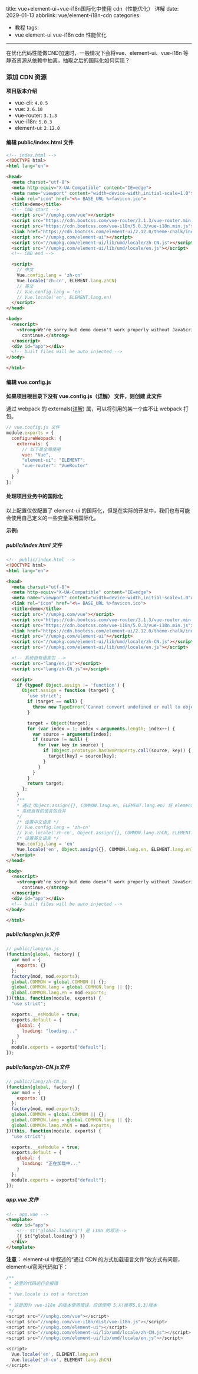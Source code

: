 title: vue+element-ui+vue-i18n国际化中使用 cdn（性能优化） 详解
date: 2029-01-13
abbrlink: vue/element-i18n-cdn
categories:
  - 教程
tags:
  - vue element-ui vue-i18n cdn 性能优化

---

在优化代码性能做CND加速时，一般情况下会将vue、element-ui、vue-i18n 等静态资源从依赖中抽离，抽取之后的国际化如何实现？

<!-- more -->

### 添加 CDN 资源

**项目版本介绍**

+ vue-cli: `4.0.5`
+ vue: `2.6.10`
+ vue-router: `3.1.3` 
+ vue-i18n: `5.0.3`
+ element-ui: `2.12.0`

#### 编辑 public/index.html 文件

```html
<!-- index.html -->
<!DOCTYPE html>
<html lang="en">

<head>
  <meta charset="utf-8">
  <meta http-equiv="X-UA-Compatible" content="IE=edge">
  <meta name="viewport" content="width=device-width,initial-scale=1.0">
  <link rel="icon" href="<%= BASE_URL %>favicon.ico">
  <title>demo</title>
  <!-- CND start -->
  <script src="//unpkg.com/vue"></script>
  <script src="https://cdn.bootcss.com/vue-router/3.1.3/vue-router.min.js"></script>
  <script src="https://cdn.bootcss.com/vue-i18n/5.0.3/vue-i18n.min.js"></script>
  <link href="https://cdn.bootcss.com/element-ui/2.12.0/theme-chalk/index.css" rel="stylesheet">
  <script src="//unpkg.com/element-ui"></script>
  <script src="//unpkg.com/element-ui/lib/umd/locale/zh-CN.js"></script>
  <script src="//unpkg.com/element-ui/lib/umd/locale/en.js"></script>
  <!-- CND end -->

  <script>
    // 中文
    Vue.config.lang = 'zh-cn'
    Vue.locale('zh-cn', ELEMENT.lang.zhCN)
    // 英文
    // Vue.config.lang = 'en'
    // Vue.locale('en', ELEMENT.lang.en)
  </script>
</head>

<body>
  <noscript>
    <strong>We're sorry but demo doesn't work properly without JavaScript enabled. Please enable it to
      continue.</strong>
  </noscript>
  <div id="app"></div>
  <!-- built files will be auto injected -->
</body>

</html>
```

#### 编辑 vue.config.js

**如果项目根目录下没有 vue.config.js（[详解](https://cli.vuejs.org/zh/config/#vue-config-js)） 文件，则创建 此文件**

通过 webpack 的 externals([详解](https://webpack.docschina.org/configuration/externals/)) 属，可以将引用的某一个库不让 webpack 打包。

```js
// vue.config.js 文件
module.exports = {
  configureWebpack: {
    externals: {
      // 以下是全局使用
      vue: "Vue",
      "element-ui": "ELEMENT",
      "vue-router": "VueRouter"
    }
  }
};
```

#### 处理项目业务中的国际化

以上配置仅仅配置了 element-ui 的国际化，但是在实际的开发中，我们也有可能会使用自己定义的一些变量采用国际化。

**示例:**

##### public/index.html 文件
```html
<!-- public/index.html -->
<!DOCTYPE html>
<html lang="en">

<head>
  <meta charset="utf-8">
  <meta http-equiv="X-UA-Compatible" content="IE=edge">
  <meta name="viewport" content="width=device-width,initial-scale=1.0">
  <link rel="icon" href="<%= BASE_URL %>favicon.ico">
  <title>demo</title>
  <script src="//unpkg.com/vue"></script>
  <script src="https://cdn.bootcss.com/vue-router/3.1.3/vue-router.min.js"></script>
  <script src="https://cdn.bootcss.com/vue-i18n/5.0.3/vue-i18n.min.js"></script>
  <link href="https://cdn.bootcss.com/element-ui/2.12.0/theme-chalk/index.css" rel="stylesheet">
  <script src="//unpkg.com/element-ui"></script>
  <script src="//unpkg.com/element-ui/lib/umd/locale/zh-CN.js"></script>
  <script src="//unpkg.com/element-ui/lib/umd/locale/en.js"></script>

  <!-- 系统自有语言包 -->
  <script src="lang/en.js"></script>
  <script src="lang/zh-CN.js"></script>

  <script>
    if (typeof Object.assign != 'function') {
      Object.assign = function (target) {
        'use strict';
        if (target == null) {
          throw new TypeError('Cannot convert undefined or null to object');
        }

        target = Object(target);
        for (var index = 1; index < arguments.length; index++) {
          var source = arguments[index];
          if (source != null) {
            for (var key in source) {
              if (Object.prototype.hasOwnProperty.call(source, key)) {
                target[key] = source[key];
              }
            }
          }
        }
        return target;
      };
    }
    /** 
    * 通过 Object.assign({}, COMMON.lang.en, ELEMENT.lang.en) 将 element-ui 和
    * 系统自有的语言包合并
    */
    /* 设置中文语言 */
    // Vue.config.lang = 'zh-cn'
    // Vue.locale('zh-cn', Object.assign({}, COMMON.lang.zhCN, ELEMENT.lang.zhCN));
    /* 设置英文语言 */
    Vue.config.lang = 'en'
    Vue.locale('en', Object.assign({}, COMMON.lang.en, ELEMENT.lang.en));
  </script>
</head>

<body>
  <noscript>
    <strong>We're sorry but demo doesn't work properly without JavaScript enabled. Please enable it to
      continue.</strong>
  </noscript>
  <div id="app"></div>
  <!-- built files will be auto injected -->
</body>

</html>

```

##### public/lang/en.js文件
```js
// public/lang/en.js
(function(global, factory) {
  var mod = {
    exports: {}
  };
  factory(mod, mod.exports);
  global.COMMON = global.COMMON || {};
  global.COMMON.lang = global.COMMON.lang || {};
  global.COMMON.lang.en = mod.exports;
})(this, function(module, exports) {
  "use strict";

  exports.__esModule = true;
  exports.default = {
    global: {
      loading: "loading..."
    }
  };
  module.exports = exports["default"];
});
```

##### public/lang/zh-CN.js文件
```js
// public/lang/zh-CN.js
(function(global, factory) {
  var mod = {
    exports: {}
  };
  factory(mod, mod.exports);
  global.COMMON = global.COMMON || {};
  global.COMMON.lang = global.COMMON.lang || {};
  global.COMMON.lang.zhCN = mod.exports;
})(this, function(module, exports) {
  "use strict";

  exports.__esModule = true;
  exports.default = {
    global: {
      loading: "正在加载中..."
    }
  };
  module.exports = exports["default"];
});
```

##### app.vue 文件
```html
<!-- app.vue -->
<template>
  <div id="app">
    <!-- $t("global.loading") 是 i18n 的写法-->
    {{ $t("global.loading") }}
  </div>
</template>
```


**注意：**
element-ui 中叙述的“通过 CDN 的方式加载语言文件”放方式有问题，element-ui官网代码如下：

```js
/**
 * 这里的代码运行会报错
 *
 * Vue.locale is not a function
 *
 * 这是因为 vue-i18n 的版本使用错误，应该使用 5.X(推荐5.0.3)版本
 */
<script src="//unpkg.com/vue"></script>
<script src="//unpkg.com/vue-i18n/dist/vue-i18n.js"></script>
<script src="//unpkg.com/element-ui"></script>
<script src="//unpkg.com/element-ui/lib/umd/locale/zh-CN.js"></script>
<script src="//unpkg.com/element-ui/lib/umd/locale/en.js"></script>

<script>
  Vue.locale('en', ELEMENT.lang.en)
  Vue.locale('zh-cn', ELEMENT.lang.zhCN)
</script>
```
